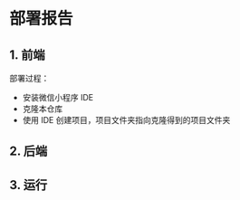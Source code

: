 # 部署报告

## 1. 前端

部署过程：

- 安装微信小程序 IDE
- 克隆本仓库
- 使用 IDE 创建项目，项目文件夹指向克隆得到的项目文件夹

## 2. 后端



## 3. 运行



